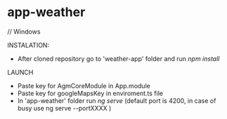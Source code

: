 # app-weather

// Windows 

INSTALATION: 

- After cloned repository go to 'weather-app' folder and run *npm install*

LAUNCH 
- Paste key for AgmCoreModule in App.module
- Paste key for googleMapsKey in enviroment.ts file
- In 'app-weather' folder run *ng serve* (default port is 4200, in case of busy use ng serve --portXXXX )
